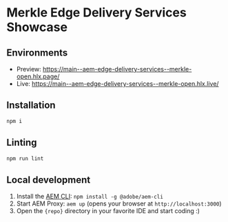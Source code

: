 # Merkle Edge Delivery Services Showcase

## Environments
- Preview: https://main--aem-edge-delivery-services--merkle-open.hlx.page/
- Live: https://main--aem-edge-delivery-services--merkle-open.hlx.live/

## Installation

```sh
npm i
```

## Linting

```sh
npm run lint
```

## Local development

1. Install the [AEM CLI](https://github.com/adobe/helix-cli): `npm install -g @adobe/aem-cli`
2. Start AEM Proxy: `aem up` (opens your browser at `http://localhost:3000`)
3. Open the `{repo}` directory in your favorite IDE and start coding :)
